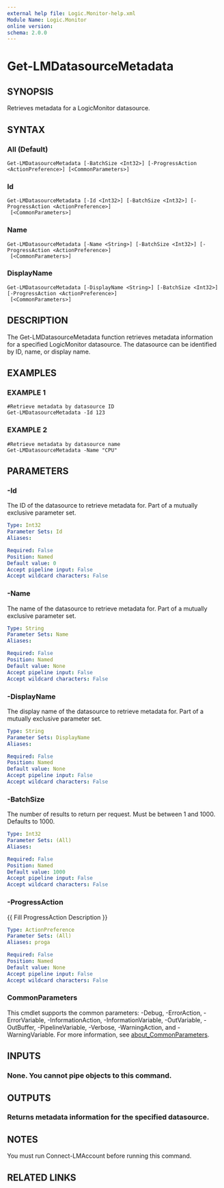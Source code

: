 ```yaml
---
external help file: Logic.Monitor-help.xml
Module Name: Logic.Monitor
online version:
schema: 2.0.0
---
```


# Get-LMDatasourceMetadata

## SYNOPSIS
Retrieves metadata for a LogicMonitor datasource.

## SYNTAX

### All (Default)
```
Get-LMDatasourceMetadata [-BatchSize <Int32>] [-ProgressAction <ActionPreference>] [<CommonParameters>]
```

### Id
```
Get-LMDatasourceMetadata [-Id <Int32>] [-BatchSize <Int32>] [-ProgressAction <ActionPreference>]
 [<CommonParameters>]
```

### Name
```
Get-LMDatasourceMetadata [-Name <String>] [-BatchSize <Int32>] [-ProgressAction <ActionPreference>]
 [<CommonParameters>]
```

### DisplayName
```
Get-LMDatasourceMetadata [-DisplayName <String>] [-BatchSize <Int32>] [-ProgressAction <ActionPreference>]
 [<CommonParameters>]
```

## DESCRIPTION
The Get-LMDatasourceMetadata function retrieves metadata information for a specified LogicMonitor datasource.
The datasource can be identified by ID, name, or display name.

## EXAMPLES

### EXAMPLE 1
```
#Retrieve metadata by datasource ID
Get-LMDatasourceMetadata -Id 123
```

### EXAMPLE 2
```
#Retrieve metadata by datasource name
Get-LMDatasourceMetadata -Name "CPU"
```

## PARAMETERS

### -Id
The ID of the datasource to retrieve metadata for.
Part of a mutually exclusive parameter set.

```yaml
Type: Int32
Parameter Sets: Id
Aliases:

Required: False
Position: Named
Default value: 0
Accept pipeline input: False
Accept wildcard characters: False
```

### -Name
The name of the datasource to retrieve metadata for.
Part of a mutually exclusive parameter set.

```yaml
Type: String
Parameter Sets: Name
Aliases:

Required: False
Position: Named
Default value: None
Accept pipeline input: False
Accept wildcard characters: False
```

### -DisplayName
The display name of the datasource to retrieve metadata for.
Part of a mutually exclusive parameter set.

```yaml
Type: String
Parameter Sets: DisplayName
Aliases:

Required: False
Position: Named
Default value: None
Accept pipeline input: False
Accept wildcard characters: False
```

### -BatchSize
The number of results to return per request.
Must be between 1 and 1000.
Defaults to 1000.

```yaml
Type: Int32
Parameter Sets: (All)
Aliases:

Required: False
Position: Named
Default value: 1000
Accept pipeline input: False
Accept wildcard characters: False
```

### -ProgressAction
{{ Fill ProgressAction Description }}

```yaml
Type: ActionPreference
Parameter Sets: (All)
Aliases: proga

Required: False
Position: Named
Default value: None
Accept pipeline input: False
Accept wildcard characters: False
```

### CommonParameters
This cmdlet supports the common parameters: -Debug, -ErrorAction, -ErrorVariable, -InformationAction, -InformationVariable, -OutVariable, -OutBuffer, -PipelineVariable, -Verbose, -WarningAction, and -WarningVariable. For more information, see [about_CommonParameters](http://go.microsoft.com/fwlink/?LinkID=113216).

## INPUTS

### None. You cannot pipe objects to this command.
## OUTPUTS

### Returns metadata information for the specified datasource.
## NOTES
You must run Connect-LMAccount before running this command.

## RELATED LINKS
